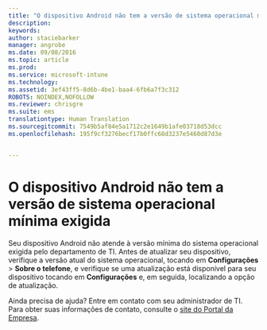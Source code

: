 ```yaml
---
title: "O dispositivo Android não tem a versão de sistema operacional mínima exigida | Microsoft Intune"
description: 
keywords: 
author: staciebarker
manager: angrobe
ms.date: 09/08/2016
ms.topic: article
ms.prod: 
ms.service: microsoft-intune
ms.technology: 
ms.assetid: 3ef43ff5-8d6b-4be1-baa4-6fb6a7f3c312
ROBOTS: NOINDEX,NOFOLLOW
ms.reviewer: chrisgre
ms.suite: ems
translationtype: Human Translation
ms.sourcegitcommit: 7549b5af84e5a1712c2e1649b1afe03718d53dcc
ms.openlocfilehash: 195f9cf3276becf17b0ffc68d3237e5460d87d3e


---
```



# O dispositivo Android não tem a versão de sistema operacional mínima exigida

Seu dispositivo Android não atende à versão mínima do sistema operacional exigida pelo departamento de TI. Antes de atualizar seu dispositivo, verifique a versão atual do sistema operacional, tocando em **Configurações** &gt; **Sobre o telefone**, e verifique se uma atualização está disponível para seu dispositivo tocando em **Configurações** e, em seguida, localizando a opção de atualização.

Ainda precisa de ajuda? Entre em contato com seu administrador de TI. Para obter suas informações de contato, consulte o [site do Portal da Empresa](http://portal.manage.microsoft.com).




<!--HONumber=Sep16_HO2-->


